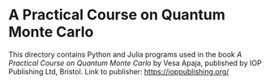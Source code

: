 # A Practical Course on Quantum Monte Carlo

This directory contains Python and Julia programs used in the book
*A Practical Course on Quantum Monte Carlo* by Vesa Apaja, published by
IOP Publishing Ltd, Bristol. Link to publisher: https://ioppublishing.org/


